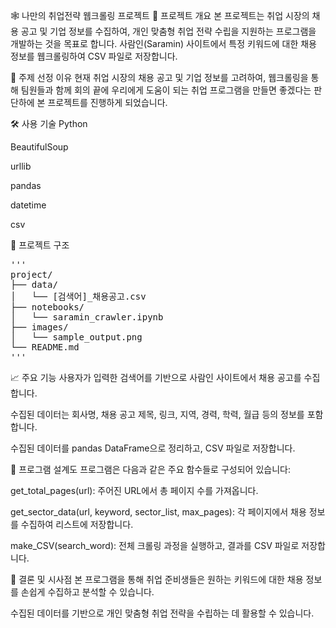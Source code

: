 🕸️ 나만의 취업전략 웹크롤링 프로젝트
🧠 프로젝트 개요
본 프로젝트는 취업 시장의 채용 공고 및 기업 정보를 수집하여, 개인 맞춤형 취업 전략 수립을 지원하는 프로그램을 개발하는 것을 목표로 합니다. 사람인(Saramin) 사이트에서 특정 키워드에 대한 채용 정보를 웹크롤링하여 CSV 파일로 저장합니다.

📌 주제 선정 이유
현재 취업 시장의 채용 공고 및 기업 정보를 고려하여, 웹크롤링을 통해 팀원들과 함께 회의 끝에 우리에게 도움이 되는 취업 프로그램을 만들면 좋겠다는 판단하에 본 프로젝트를 진행하게 되었습니다.

🛠 사용 기술
Python

BeautifulSoup

urllib

pandas

datetime

csv

📁 프로젝트 구조
<Pre>
'''
project/
├── data/
│   └── [검색어]_채용공고.csv
├── notebooks/
│   └── saramin_crawler.ipynb
├── images/
│   └── sample_output.png
└── README.md
'''
</Pre>
📈 주요 기능
사용자가 입력한 검색어를 기반으로 사람인 사이트에서 채용 공고를 수집합니다.

수집된 데이터는 회사명, 채용 공고 제목, 링크, 지역, 경력, 학력, 월급 등의 정보를 포함합니다.

수집된 데이터를 pandas DataFrame으로 정리하고, CSV 파일로 저장합니다.

🧩 프로그램 설계도
프로그램은 다음과 같은 주요 함수들로 구성되어 있습니다:

get_total_pages(url): 주어진 URL에서 총 페이지 수를 가져옵니다.

get_sector_data(url, keyword, sector_list, max_pages): 각 페이지에서 채용 정보를 수집하여 리스트에 저장합니다.

make_CSV(search_word): 전체 크롤링 과정을 실행하고, 결과를 CSV 파일로 저장합니다.

📌 결론 및 시사점
본 프로그램을 통해 취업 준비생들은 원하는 키워드에 대한 채용 정보를 손쉽게 수집하고 분석할 수 있습니다.

수집된 데이터를 기반으로 개인 맞춤형 취업 전략을 수립하는 데 활용할 수 있습니다.
